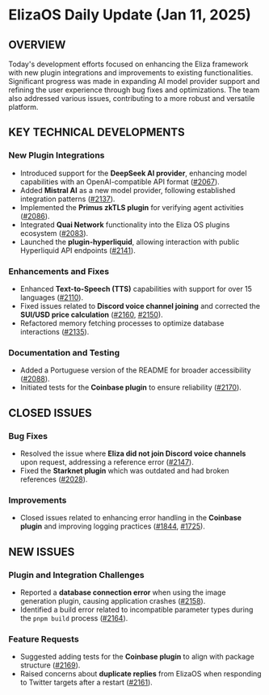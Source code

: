 # ElizaOS Daily Update (Jan 11, 2025)

## OVERVIEW 
Today's development efforts focused on enhancing the Eliza framework with new plugin integrations and improvements to existing functionalities. Significant progress was made in expanding AI model provider support and refining the user experience through bug fixes and optimizations. The team also addressed various issues, contributing to a more robust and versatile platform.

## KEY TECHNICAL DEVELOPMENTS

### New Plugin Integrations
- Introduced support for the **DeepSeek AI provider**, enhancing model capabilities with an OpenAI-compatible API format ([#2067](https://github.com/elizaos/eliza/pull/2067)).
- Added **Mistral AI** as a new model provider, following established integration patterns ([#2137](https://github.com/elizaos/eliza/pull/2137)).
- Implemented the **Primus zkTLS plugin** for verifying agent activities ([#2086](https://github.com/elizaos/eliza/pull/2086)).
- Integrated **Quai Network** functionality into the Eliza OS plugins ecosystem ([#2083](https://github.com/elizaos/eliza/pull/2083)).
- Launched the **plugin-hyperliquid**, allowing interaction with public Hyperliquid API endpoints ([#2141](https://github.com/elizaos/eliza/pull/2141)).

### Enhancements and Fixes
- Enhanced **Text-to-Speech (TTS)** capabilities with support for over 15 languages ([#2110](https://github.com/elizaos/eliza/pull/2110)).
- Fixed issues related to **Discord voice channel joining** and corrected the **SUI/USD price calculation** ([#2160](https://github.com/elizaos/eliza/pull/2160), [#2150](https://github.com/elizaos/eliza/pull/2150)).
- Refactored memory fetching processes to optimize database interactions ([#2135](https://github.com/elizaos/eliza/pull/2135)).

### Documentation and Testing
- Added a Portuguese version of the README for broader accessibility ([#2088](https://github.com/elizaos/eliza/pull/2088)).
- Initiated tests for the **Coinbase plugin** to ensure reliability ([#2170](https://github.com/elizaos/eliza/pull/2170)).

## CLOSED ISSUES

### Bug Fixes
- Resolved the issue where **Eliza did not join Discord voice channels** upon request, addressing a reference error ([#2147](https://github.com/elizaos/eliza/issues/2147)).
- Fixed the **Starknet plugin** which was outdated and had broken references ([#2028](https://github.com/elizaos/eliza/issues/2028)).

### Improvements
- Closed issues related to enhancing error handling in the **Coinbase plugin** and improving logging practices ([#1844](https://github.com/elizaos/eliza/issues/1844), [#1725](https://github.com/elizaos/eliza/issues/1725)).

## NEW ISSUES

### Plugin and Integration Challenges
- Reported a **database connection error** when using the image generation plugin, causing application crashes ([#2158](https://github.com/elizaos/eliza/issues/2158)).
- Identified a build error related to incompatible parameter types during the `pnpm build` process ([#2164](https://github.com/elizaos/eliza/issues/2164)).

### Feature Requests
- Suggested adding tests for the **Coinbase plugin** to align with package structure ([#2169](https://github.com/elizaos/eliza/issues/2169)).
- Raised concerns about **duplicate replies** from ElizaOS when responding to Twitter targets after a restart ([#2161](https://github.com/elizaos/eliza/issues/2161)).